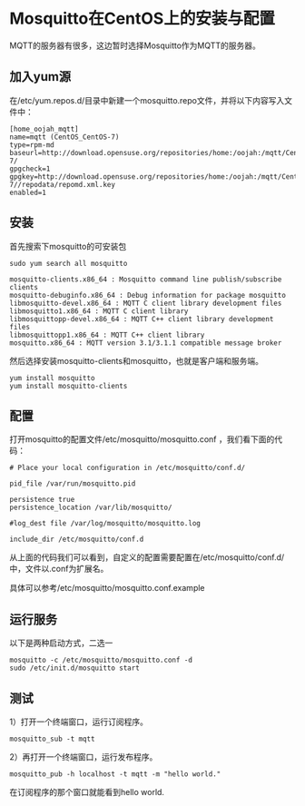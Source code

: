 # Mosquitto在CentOS上的安装与配置 #

MQTT的服务器有很多，这边暂时选择Mosquitto作为MQTT的服务器。

## 加入yum源 ##

在/etc/yum.repos.d/目录中新建一个mosquitto.repo文件，并将以下内容写入文件中：

    [home_oojah_mqtt]
    name=mqtt (CentOS_CentOS-7)
    type=rpm-md
    baseurl=http://download.opensuse.org/repositories/home:/oojah:/mqtt/CentOS_CentOS-7/
    gpgcheck=1
    gpgkey=http://download.opensuse.org/repositories/home:/oojah:/mqtt/CentOS_CentOS-7//repodata/repomd.xml.key
    enabled=1

## 安装 ##

首先搜索下mosquitto的可安装包

    sudo yum search all mosquitto

    mosquitto-clients.x86_64 : Mosquitto command line publish/subscribe clients
    mosquitto-debuginfo.x86_64 : Debug information for package mosquitto
    libmosquitto-devel.x86_64 : MQTT C client library development files
    libmosquitto1.x86_64 : MQTT C client library
    libmosquittopp-devel.x86_64 : MQTT C++ client library development files
    libmosquittopp1.x86_64 : MQTT C++ client library
    mosquitto.x86_64 : MQTT version 3.1/3.1.1 compatible message broker

然后选择安装mosquitto-clients和mosquitto，也就是客户端和服务端。

    yum install mosquitto
    yum install mosquitto-clients

## 配置 ##

打开mosquitto的配置文件/etc/mosquitto/mosquitto.conf ，我们看下面的代码：

    # Place your local configuration in /etc/mosquitto/conf.d/

    pid_file /var/run/mosquitto.pid

    persistence true
    persistence_location /var/lib/mosquitto/

    #log_dest file /var/log/mosquitto/mosquitto.log

    include_dir /etc/mosquitto/conf.d
 
从上面的代码我们可以看到，自定义的配置需要配置在/etc/mosquitto/conf.d/中，文件以.conf为扩展名。

具体可以参考/etc/mosquitto/mosquitto.conf.example

## 运行服务 ##

以下是两种启动方式，二选一

    mosquitto -c /etc/mosquitto/mosquitto.conf -d
    sudo /etc/init.d/mosquitto start

## 测试 ##

1）打开一个终端窗口，运行订阅程序。

    mosquitto_sub -t mqtt

2）再打开一个终端窗口，运行发布程序。

    mosquitto_pub -h localhost -t mqtt -m "hello world."

在订阅程序的那个窗口就能看到hello world.
